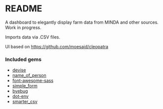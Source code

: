 # README

A dashboard to elegantly display farm data from MINDA and other sources. Work in progress.

Imports data via .CSV files.

UI based on https://github.com/moesaid/cleopatra

### Included gems

- [devise](https://github.com/plataformatec/devise)
- [name_of_person](https://github.com/basecamp/name_of_person)
- [font-awesome-sass](https://github.com/FortAwesome/font-awesome-sass)
- [simple_form](https://github.com/heartcombo/simple_form)
- [byebug](https://github.com/deivid-rodriguez/pry-byebug)
- [dot-env](https://github.com/bkeepers/dotenv)
- [smarter_csv](https://github.com/tilo/smarter_csv)
